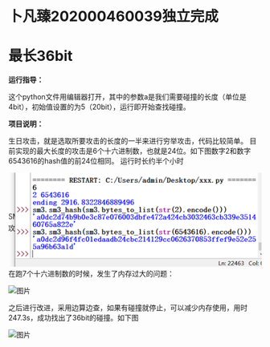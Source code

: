 # **卜凡臻202000460039独立完成**

# 最长36bit

**运行指导：**

这个python文件用编辑器打开，其中的参数a是我们需要碰撞的长度（单位是4bit），初始值设置的为5（20bit），运行即开始查找碰撞。

**项目说明：**

生日攻击，就是选取所要攻击的长度的一半来进行穷举攻击，代码比较简单。
目前实现的最大长度的攻击是6个十六进制数，也就是24位。如下图数字2和数字6543616的hash值的前24位相同。
运行时长约半个小时

![This is an image](https://github.com/Bufanzhen/chuangxin_project/blob/main/SM3/the%20na%C3%AFve%20birthday%20attack%20with%20python/%E5%9B%BE%E7%89%87.png)
在跑7个十六进制数的时候，发生了内存过大的问题：

![图片](https://user-images.githubusercontent.com/71548447/181870162-9b4c5216-2787-4922-bd54-adcc5fa51691.png)

之后进行改进，采用边算边查，如果有碰撞就停止，可以减少内存使用，用时247.3s，成功找出了36bit的碰撞。如下图

![图片](https://user-images.githubusercontent.com/71548447/181870497-5d451dbf-cb56-421f-9eae-6cc335eaeee9.png)


